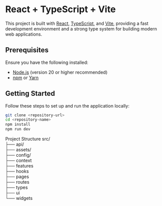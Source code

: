 # React + TypeScript + Vite

This project is built with [React](https://reactjs.org/), [TypeScript](https://www.typescriptlang.org/), and [Vite](https://vitejs.dev/), providing a fast development environment and a strong type system for building modern web applications.

## Prerequisites

Ensure you have the following installed:

- [Node.js](https://nodejs.org/) (version 20 or higher recommended)
- [npm](https://www.npmjs.com/) or [Yarn](https://yarnpkg.com/)

## Getting Started

Follow these steps to set up and run the application locally:


```bash
git clone <repository-url>
cd <repository-name>
npm install
npm run dev
```

Project Structure
src/        
├── api/          
├── assets/   
├── config/        
├── context       
├── features      
├── hooks       
├── pages       
├── routes        
├── types         
├── ui            
└── widgets       